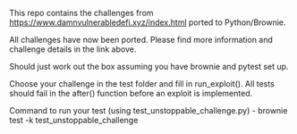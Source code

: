 This repo contains the challenges from https://www.damnvulnerabledefi.xyz/index.html ported to Python/Brownie.

All challenges have now been ported. Please find more information and challenge details in the link above.

Should just work out the box assuming you have brownie and pytest set up. 

Choose your challenge in the test folder and fill in run_exploit(). All tests should fail in the after() function before an exploit is implemented.

Command to run your test (using test_unstoppable_challenge.py) - brownie test -k test_unstoppable_challenge
